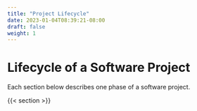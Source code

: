 ```yaml
---
title: "Project Lifecycle"
date: 2023-01-04T08:39:21-08:00
draft: false
weight: 1
---
```


# Lifecycle of a Software Project

Each section below describes one phase of a software project.

{{< section >}}